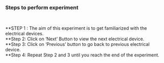 ### Steps to perform experiment
<br>
  
**STEP 1 : The aim of this experiment is to get familiarized with the electrical devices. <br>
**Step 2: Click on ‘Next’ Button to view the next electrical device.<br>
**Step 3: Click on ‘Previous’ button to go back to previous electrical device.<br>
**Step 4: Repeat Step 2 and 3 until you reach the end of the experiment.<br>


 
